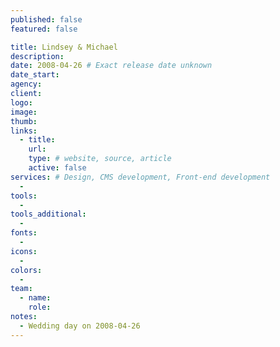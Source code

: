 ```yaml
---
published: false
featured: false

title: Lindsey & Michael
description:
date: 2008-04-26 # Exact release date unknown
date_start:
agency:
client:
logo:
image:
thumb:
links:
  - title:
    url:
    type: # website, source, article
    active: false
services: # Design, CMS development, Front-end development
  -
tools:
  -
tools_additional:
  -
fonts:
  -
icons:
  -
colors:
  -
team:
  - name:
    role:
notes:
  - Wedding day on 2008-04-26
---
```

